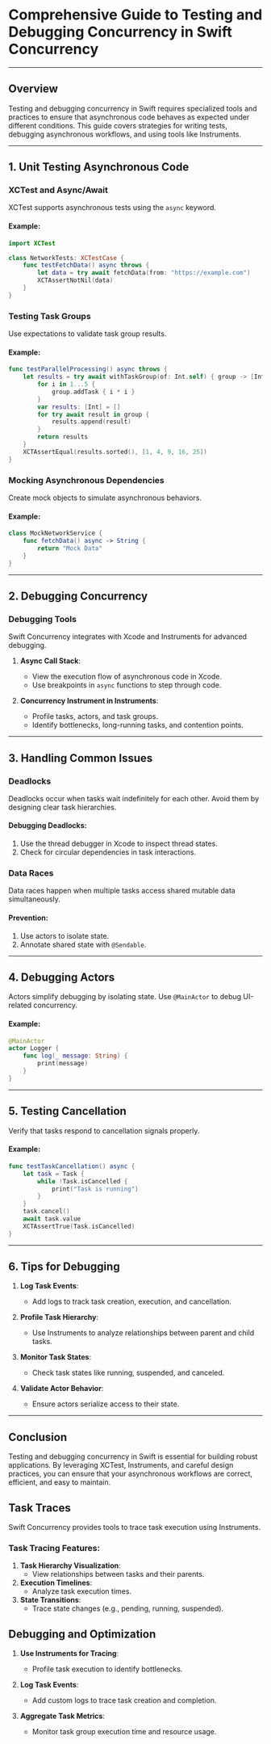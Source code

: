 
# Comprehensive Guide to Testing and Debugging Concurrency in Swift Concurrency

---

## **Overview**

Testing and debugging concurrency in Swift requires specialized tools and practices to ensure that asynchronous code behaves as expected under different conditions. This guide covers strategies for writing tests, debugging asynchronous workflows, and using tools like Instruments.

---

## **1. Unit Testing Asynchronous Code**

### XCTest and Async/Await
XCTest supports asynchronous tests using the `async` keyword.

#### Example:
```swift
import XCTest

class NetworkTests: XCTestCase {
    func testFetchData() async throws {
        let data = try await fetchData(from: "https://example.com")
        XCTAssertNotNil(data)
    }
}
```

### Testing Task Groups
Use expectations to validate task group results.

#### Example:
```swift
func testParallelProcessing() async throws {
    let results = try await withTaskGroup(of: Int.self) { group -> [Int] in
        for i in 1...5 {
            group.addTask { i * i }
        }
        var results: [Int] = []
        for try await result in group {
            results.append(result)
        }
        return results
    }
    XCTAssertEqual(results.sorted(), [1, 4, 9, 16, 25])
}
```

### Mocking Asynchronous Dependencies
Create mock objects to simulate asynchronous behaviors.

#### Example:
```swift
class MockNetworkService {
    func fetchData() async -> String {
        return "Mock Data"
    }
}
```

---

## **2. Debugging Concurrency**

### Debugging Tools
Swift Concurrency integrates with Xcode and Instruments for advanced debugging.

1. **Async Call Stack**:
   - View the execution flow of asynchronous code in Xcode.
   - Use breakpoints in `async` functions to step through code.

2. **Concurrency Instrument in Instruments**:
   - Profile tasks, actors, and task groups.
   - Identify bottlenecks, long-running tasks, and contention points.

---

## **3. Handling Common Issues**

### Deadlocks
Deadlocks occur when tasks wait indefinitely for each other. Avoid them by designing clear task hierarchies.

#### Debugging Deadlocks:
1. Use the thread debugger in Xcode to inspect thread states.
2. Check for circular dependencies in task interactions.

### Data Races
Data races happen when multiple tasks access shared mutable data simultaneously.

#### Prevention:
1. Use actors to isolate state.
2. Annotate shared state with `@Sendable`.

---

## **4. Debugging Actors**

Actors simplify debugging by isolating state. Use `@MainActor` to debug UI-related concurrency.

#### Example:
```swift
@MainActor
actor Logger {
    func log(_ message: String) {
        print(message)
    }
}
```

---

## **5. Testing Cancellation**

Verify that tasks respond to cancellation signals properly.

#### Example:
```swift
func testTaskCancellation() async {
    let task = Task {
        while !Task.isCancelled {
            print("Task is running")
        }
    }
    task.cancel()
    await task.value
    XCTAssertTrue(Task.isCancelled)
}
```

---

## **6. Tips for Debugging**

1. **Log Task Events**:
   - Add logs to track task creation, execution, and cancellation.

2. **Profile Task Hierarchy**:
   - Use Instruments to analyze relationships between parent and child tasks.

3. **Monitor Task States**:
   - Check task states like running, suspended, and canceled.

4. **Validate Actor Behavior**:
   - Ensure actors serialize access to their state.

---

## **Conclusion**

Testing and debugging concurrency in Swift is essential for building robust applications. By leveraging XCTest, Instruments, and careful design practices, you can ensure that your asynchronous workflows are correct, efficient, and easy to maintain.

## **Task Traces**

Swift Concurrency provides tools to trace task execution using Instruments.

### Task Tracing Features:
1. **Task Hierarchy Visualization**:
   - View relationships between tasks and their parents.
2. **Execution Timelines**:
   - Analyze task execution times.
3. **State Transitions**:
   - Trace state changes (e.g., pending, running, suspended).


## **Debugging and Optimization**

1. **Use Instruments for Tracing**:
   - Profile task execution to identify bottlenecks.

2. **Log Task Events**:
   - Add custom logs to trace task creation and completion.

3. **Aggregate Task Metrics**:
   - Monitor task group execution time and resource usage.
